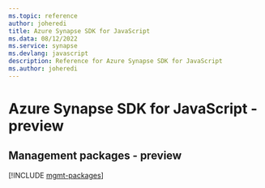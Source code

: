```yaml
---
ms.topic: reference
author: joheredi
title: Azure Synapse SDK for JavaScript
ms.data: 08/12/2022
ms.service: synapse
ms.devlang: javascript
description: Reference for Azure Synapse SDK for JavaScript
ms.author: joheredi
---
```

# Azure Synapse SDK for JavaScript - preview

## Management packages - preview
[!INCLUDE [mgmt-packages](synapse-mgmt-index.md)]